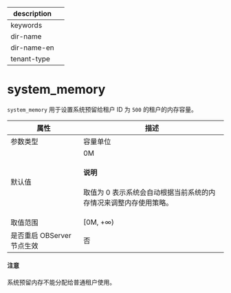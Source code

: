 |description||
|---|---|
|keywords||
|dir-name||
|dir-name-en||
|tenant-type||

system_memory 
==================================

`system_memory` 用于设置系统预留给租户 ID 为 `500` 的租户的内存容量。


|      **属性**      |  **描述**   |
|------------------|-----------|
| 参数类型             | 容量单位      |
| 默认值              | 0M <main id="notice" type='explain'><h4>说明</h4><p>取值为 0 表示系统会自动根据当前系统的内存情况来调整内存使用策略。</p></main>    |
| 取值范围             | \[0M, +∞) |
| 是否重启 OBServer 节点生效 | 否         |


  <main id="notice" type='notice'>
    <h4>注意</h4>
    <p>系统预留内存不能分配给普通租户使用。</p>
  </main>

